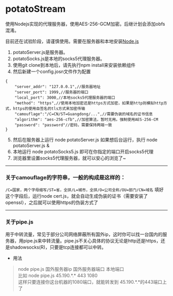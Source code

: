 # potatoStream
使用Nodejs实现的代理服务器，使用AES-256-GCM加密。后继计划会添加obfs混淆。

目前还在试验阶段，请谨慎使用。需要在服务器和本地安装[Node.js](https://nodejs.org/)


1. potatoServer.js是服务器。
2. potatoSocks.js是本地的socks5代理服务器。
3. 使用git clone到本地后，请先执行npm install来安装依赖组件
4. 然后新建一个config.josn文件作为配置

```
{
    "server_addr": "127.0.0.1",//服务器地址
    "server_port": 1999,//服务器的端口
    "local_port": 3000,//本地socks5代理服务器的端口
    "method": "https",//使用本地加密还是https方式加密，如果是http则模拟http方式，https的使用自签名的tls方式来加密传输
    "camouflage":"/C=CN/ST=Guangdong/...",//需要伪装的域名的证书信息
    "algorithm": "aes-256-cfb",//加密算法，暂时无用。强制使用AES-256-CM
    "password": "password"//密码，需要保持两端一致
}
```
5. 然后在服务器上运行 node potatoServer.js 如果想后台运行，执行 node potatoServer.js &
6. 本地运行 node potatoSocks5.js 即可在你指定的端口开启socks5代理
7. 浏览器里设置socks5代理服务器，就可以安心的浏览了~
---

 ### 关于camouflage的字符串，一般的构成是这样的：

`/C=国家，两个字母缩写/ST=省，全拼/L=城市，全拼/O=公司全称/OU=部门/CN=域名`
填好这个字段后，运行node cert.js，就会自动生成伪装的证书（需要安装了openssl），之后就可以使用https的伪装方式了

---
### 关于pipe.js
用于中转流量，常见于部分公司网络屏蔽所有国外ip，这时你可以找一台国内的服务器，用pipe.js来中转流量。pipe.js不关心具体的协议无论是http还是https，还是shadowsocks(R)，只要是tcp连接都可以中转。

- 用法

 > node pipe.js 国外服务器ip 国外服务器端口 本地端口  
 > 比如 node pipe.js 45.190.\*.\* 443 1080  
 > 这样只要连接你这台机器的1080端口，就能转发到  45.190.*.*的443端口上了